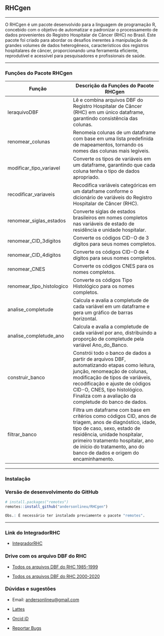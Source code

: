 ## RHCgen
***
O RHCgen é um pacote desenvolvido para a linguagem de programação R, concebido com o objetivo de automatizar e padronizar o processamento de dados provenientes do Registro Hospitalar de Câncer (RHC) no Brasil. Este pacote foi criado para abordar os desafios inerentes à manipulação de grandes volumes de dados heterogêneos, característicos dos registros hospitalares de câncer, proporcionando uma ferramenta eficiente, reprodutível e acessível para pesquisadores e profissionais de saúde.

---


### Funções do Pacote RHCgen

| Função                  | Descrição da Funções do Pacote RHCgen|
|-------------------------|-----------------------------------------------------------------------------------------|
| leraquivoDBF            | Lê e combina arquivos DBF do Registro Hospitalar de Câncer (RHC) em um único dataframe, garantindo consistência das colunas. |
| renomear_colunas        | Renomeia colunas de um dataframe com base em uma lista predefinida de mapeamentos, tornando os nomes das colunas mais legíveis. |
| modificar_tipo_variavel | Converte os tipos de variáveis em um dataframe, garantindo que cada coluna tenha o tipo de dados apropriado. |
| recodificar_variaveis   | Recodifica variáveis categóricas em um dataframe conforme o dicionário de variáveis do Registro Hospitalar de Câncer (RHC). |
| renomear_siglas_estados | Converte siglas de estados brasileiros em nomes completos nas variáveis de estado de residência e unidade hospitalar. |
| renomear_CID_3digitos   | Converte os códigos CID-O de 3 dígitos para seus nomes completos. |
| renomear_CID_4digitos   | Converte os códigos CID-O de 4 dígitos para seus nomes completos. |
| renomear_CNES           | Converte os códigos CNES para os nomes completos. |
| renomear_tipo_histologico | Converte os códigos Tipo Histológico para os nomes completos. |
| analise_completude      | Calcula e avalia a completude de cada variável em um dataframe e gera um gráfico de barras horizontal. |
| analise_completude_ano  | Calcula e avalia a completude de cada variável por ano, distribuindo a proporção de completude pela variável Ano_do_Banco. |
| construir_banco         | Constrói todo o banco de dados a partir de arquivos DBF, automatizando etapas como leitura, junção, renomeação de colunas, modificação de tipos de variáveis, recodificação e ajuste de códigos CID-O, CNES, tipo histológico. Finaliza com a avaliação da completude do banco de dados. |
| filtrar_banco           | Filtra um dataframe com base em critérios como códigos CID, anos de triagem, anos de diagnóstico, idade, tipo de caso, sexo, estado de residência, unidade hospitalar, primeiro tratamento hospitalar, ano de início do tratamento, ano do banco de dados e origem do encaminhamento. |

---

### Instalação

### Versão de desenvolvimento do GitHub

```r
# install.packages("remotes")
remotes::install_github("andersonlineu/RHCgen")

Obs.: É necessário ter instalado previamente o pacote "remotes".
```

---
### Link do IntegradorRHC

- [IntegradorRHC](https://irhc.inca.gov.br/RHCNet/)

### Drive com os arquivo DBF do RHC

- [Todos os arquivos DBF do RHC 1985-1999](https://1drv.ms/f/s!Al8LbsUUcnUJiPwx8DeFbAkG_YMQfw?e=JXhSgt)

- [Todos os arquivos DBF do RHC 2000-2020](https://1drv.ms/f/s!Al8LbsUUcnUJiJsttNv4HVyHLn7sUg?e=PMWmsL)


### Dúvidas e sugestões
- Email: andersonlineu@gmail.com

- [Lattes](http://lattes.cnpq.br/9727490230028203)

- [Orcid iD](https://orcid.org/0000-0002-1703-9310)

- [Reportar Bugs](https://github.com/andersonlineu/RHCgen/issues)

